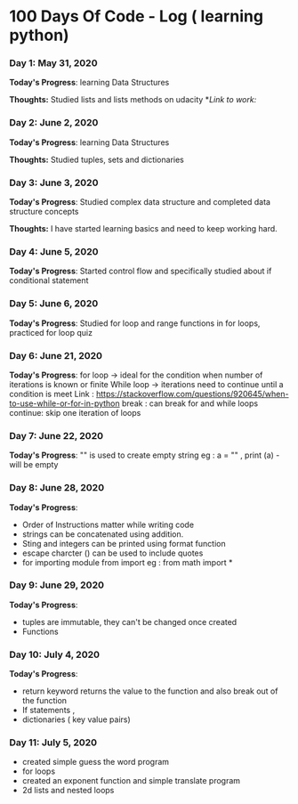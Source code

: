 # 100 Days Of Code - Log ( learning python)

### Day 1: May 31, 2020

**Today's Progress**: learning Data Structures

**Thoughts:** Studied lists and lists methods on udacity
**Link to work:*

### Day 2: June 2, 2020

**Today's Progress**: learning Data Structures

**Thoughts:** Studied tuples, sets and dictionaries

### Day 3: June 3, 2020

**Today's Progress**: Studied complex data structure and completed data structure concepts

**Thoughts:** I have started learning basics and need to keep working hard.

### Day 4: June 5, 2020

**Today's Progress**: Started control flow and specifically studied about if conditional statement

### Day 5: June 6, 2020
**Today's Progress**: Studied for loop and range functions in for loops, practiced for loop quiz

### Day 6: June 21, 2020
**Today's Progress**:
  for loop -> ideal for the condition when number of iterations is known or finite
  While loop -> iterations need to continue until a condition is meet
  Link : https://stackoverflow.com/questions/920645/when-to-use-while-or-for-in-python
  break : can break for and while loops
  continue: skip one iteration of loops

### Day 7: June 22, 2020
**Today's Progress**:
  "" is used to create empty string
  eg : a = "" , print (a) -will be empty

### Day 8: June 28, 2020
**Today's Progress**:
 - Order of Instructions matter while writing  code
 - strings can be concatenated using addition.
 - Sting and integers can be printed using format function
 - escape charcter (\) can be used to include quotes
 - for importing module from  <module> import <specific> eg : from math import *

### Day 9: June 29, 2020
**Today's Progress**:
- tuples are immutable, they can't be changed once created
- Functions 
### Day 10: July 4, 2020
**Today's Progress**:
- return keyword returns the value to the function and also break out of the function
- If statements ,
- dictionaries ( key value pairs)
### Day 11: July 5, 2020
- created simple guess the word program 
- for loops
- created an exponent function and simple translate program
- 2d lists and nested loops